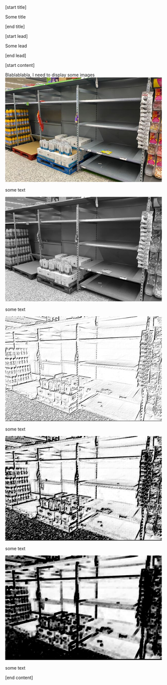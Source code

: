 [start title]

Some title

[end title]

[start lead]

Some lead

[end lead]

[start content]

Blablablabla, I need to display some images
![empty_shelves.jpg](../images/empty_shelves.jpg)

some text

![empty_shelves.jpg](../images/empty_shelves_grayscale.png)

some text

![empty_shelves.jpg](../images/empty_shelves_edges.png)

some text

![empty_shelves.jpg](../images/empty_shelves_erosion.png)

some text

![empty_shelves.jpg](../images/empty_shelves_dilation.png)

some text

[end content]